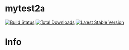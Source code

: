 # mytest2a
[![Build Status](https://travis-ci.org/pjkober/mytest2a.svg?branch=master)](https://travis-ci.org/pjkober/mytest2a)
[![Total Downloads](https://poser.pugx.org/pjkober/mytest2a/downloads.svg)](https://packagist.org/packages/pjkober/mytest2a) 
[![Latest Stable Version](https://poser.pugx.org/pjkober/mytest2a/v/stable.svg)](https://packagist.org/packages/pjkober/mytest2a)

# Info
